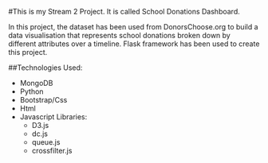 #This is my Stream 2 Project. It is called School Donations Dashboard.


In this project, the dataset has been used from DonorsChoose.org to build a data visualisation that represents school donations broken down by different attributes over a timeline. 
Flask framework has been used to create this project.

##Technologies Used:
* MongoDB
* Python
* Bootstrap/Css
* Html
* Javascript Libraries:
  * D3.js
  * dc.js
  * queue.js
  * crossfilter.js


